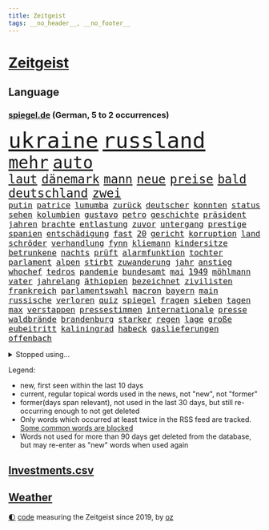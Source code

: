 ```yaml
---
title: Zeitgeist
tags: __no_header__, __no_footer__
---
```


# [Zeitgeist](https://oliz.io/zeitgeist/)

## Language

<h3><a href="https://www.spiegel.de" target="_blank">spiegel.de</a> (German, 5 to 2 occurrences)</h3>
<p style="font-family:monospace">
<span style="font-size:32pt"><a href="news_links.html#ukraine" class="current">ukraine</a></span>
<span style="font-size:32pt"><a href="news_links.html#russland" class="current">russland</a></span>
<br>
<span style="font-size:25pt"><a href="news_links.html#mehr" class="current">mehr</a></span>
<span style="font-size:25pt"><a href="news_links.html#auto" class="current">auto</a></span>
<br>
<span style="font-size:18pt"><a href="news_links.html#laut" class="current">laut</a></span>
<span style="font-size:18pt"><a href="news_links.html#dänemark" class="current">dänemark</a></span>
<span style="font-size:18pt"><a href="news_links.html#mann" class="current">mann</a></span>
<span style="font-size:18pt"><a href="news_links.html#neue" class="current">neue</a></span>
<span style="font-size:18pt"><a href="news_links.html#preise" class="current">preise</a></span>
<span style="font-size:18pt"><a href="news_links.html#bald" class="current">bald</a></span>
<span style="font-size:18pt"><a href="news_links.html#deutschland" class="current">deutschland</a></span>
<span style="font-size:18pt"><a href="news_links.html#zwei" class="current">zwei</a></span>
<br>
<span style="font-size:12pt"><a href="news_links.html#putin" class="current">putin</a></span>
<span style="font-size:12pt"><a href="news_links.html#patrice" class="new">patrice</a></span>
<span style="font-size:12pt"><a href="news_links.html#lumumba" class="new">lumumba</a></span>
<span style="font-size:12pt"><a href="news_links.html#zurück" class="current">zurück</a></span>
<span style="font-size:12pt"><a href="news_links.html#deutscher" class="current">deutscher</a></span>
<span style="font-size:12pt"><a href="news_links.html#konnten" class="current">konnten</a></span>
<span style="font-size:12pt"><a href="news_links.html#status" class="current">status</a></span>
<span style="font-size:12pt"><a href="news_links.html#sehen" class="current">sehen</a></span>
<span style="font-size:12pt"><a href="news_links.html#kolumbien" class="current">kolumbien</a></span>
<span style="font-size:12pt"><a href="news_links.html#gustavo" class="current">gustavo</a></span>
<span style="font-size:12pt"><a href="news_links.html#petro" class="current">petro</a></span>
<span style="font-size:12pt"><a href="news_links.html#geschichte" class="current">geschichte</a></span>
<span style="font-size:12pt"><a href="news_links.html#präsident" class="current">präsident</a></span>
<span style="font-size:12pt"><a href="news_links.html#jahren" class="current">jahren</a></span>
<span style="font-size:12pt"><a href="news_links.html#brachte" class="current">brachte</a></span>
<span style="font-size:12pt"><a href="news_links.html#entlastung" class="current">entlastung</a></span>
<span style="font-size:12pt"><a href="news_links.html#zuvor" class="current">zuvor</a></span>
<span style="font-size:12pt"><a href="news_links.html#untergang" class="current">untergang</a></span>
<span style="font-size:12pt"><a href="news_links.html#prestige" class="new">prestige</a></span>
<span style="font-size:12pt"><a href="news_links.html#spanien" class="current">spanien</a></span>
<span style="font-size:12pt"><a href="news_links.html#entschädigung" class="current">entschädigung</a></span>
<span style="font-size:12pt"><a href="news_links.html#fast" class="current">fast</a></span>
<span style="font-size:12pt"><a href="news_links.html#20" class="current">20</a></span>
<span style="font-size:12pt"><a href="news_links.html#gericht" class="current">gericht</a></span>
<span style="font-size:12pt"><a href="news_links.html#korruption" class="current">korruption</a></span>
<span style="font-size:12pt"><a href="news_links.html#land" class="current">land</a></span>
<span style="font-size:12pt"><a href="news_links.html#schröder" class="current">schröder</a></span>
<span style="font-size:12pt"><a href="news_links.html#verhandlung" class="current">verhandlung</a></span>
<span style="font-size:12pt"><a href="news_links.html#fynn" class="current">fynn</a></span>
<span style="font-size:12pt"><a href="news_links.html#kliemann" class="current">kliemann</a></span>
<span style="font-size:12pt"><a href="news_links.html#kindersitze" class="new">kindersitze</a></span>
<span style="font-size:12pt"><a href="news_links.html#betrunkene" class="current">betrunkene</a></span>
<span style="font-size:12pt"><a href="news_links.html#nachts" class="current">nachts</a></span>
<span style="font-size:12pt"><a href="news_links.html#prüft" class="current">prüft</a></span>
<span style="font-size:12pt"><a href="news_links.html#alarmfunktion" class="new">alarmfunktion</a></span>
<span style="font-size:12pt"><a href="news_links.html#tochter" class="current">tochter</a></span>
<span style="font-size:12pt"><a href="news_links.html#parlament" class="current">parlament</a></span>
<span style="font-size:12pt"><a href="news_links.html#alpen" class="current">alpen</a></span>
<span style="font-size:12pt"><a href="news_links.html#stirbt" class="current">stirbt</a></span>
<span style="font-size:12pt"><a href="news_links.html#zuwanderung" class="current">zuwanderung</a></span>
<span style="font-size:12pt"><a href="news_links.html#jahr" class="current">jahr</a></span>
<span style="font-size:12pt"><a href="news_links.html#anstieg" class="current">anstieg</a></span>
<span style="font-size:12pt"><a href="news_links.html#whochef" class="new">whochef</a></span>
<span style="font-size:12pt"><a href="news_links.html#tedros" class="new">tedros</a></span>
<span style="font-size:12pt"><a href="news_links.html#pandemie" class="current">pandemie</a></span>
<span style="font-size:12pt"><a href="news_links.html#bundesamt" class="current">bundesamt</a></span>
<span style="font-size:12pt"><a href="news_links.html#mai" class="current">mai</a></span>
<span style="font-size:12pt"><a href="news_links.html#1949" class="new">1949</a></span>
<span style="font-size:12pt"><a href="news_links.html#möhlmann" class="current">möhlmann</a></span>
<span style="font-size:12pt"><a href="news_links.html#vater" class="current">vater</a></span>
<span style="font-size:12pt"><a href="news_links.html#jahrelang" class="current">jahrelang</a></span>
<span style="font-size:12pt"><a href="news_links.html#äthiopien" class="current">äthiopien</a></span>
<span style="font-size:12pt"><a href="news_links.html#bezeichnet" class="current">bezeichnet</a></span>
<span style="font-size:12pt"><a href="news_links.html#zivilisten" class="current">zivilisten</a></span>
<span style="font-size:12pt"><a href="news_links.html#frankreich" class="current">frankreich</a></span>
<span style="font-size:12pt"><a href="news_links.html#parlamentswahl" class="current">parlamentswahl</a></span>
<span style="font-size:12pt"><a href="news_links.html#macron" class="current">macron</a></span>
<span style="font-size:12pt"><a href="news_links.html#bayern" class="current">bayern</a></span>
<span style="font-size:12pt"><a href="news_links.html#main" class="current">main</a></span>
<span style="font-size:12pt"><a href="news_links.html#russische" class="current">russische</a></span>
<span style="font-size:12pt"><a href="news_links.html#verloren" class="current">verloren</a></span>
<span style="font-size:12pt"><a href="news_links.html#quiz" class="new">quiz</a></span>
<span style="font-size:12pt"><a href="news_links.html#spiegel" class="current">spiegel</a></span>
<span style="font-size:12pt"><a href="news_links.html#fragen" class="current">fragen</a></span>
<span style="font-size:12pt"><a href="news_links.html#sieben" class="current">sieben</a></span>
<span style="font-size:12pt"><a href="news_links.html#tagen" class="current">tagen</a></span>
<span style="font-size:12pt"><a href="news_links.html#max" class="current">max</a></span>
<span style="font-size:12pt"><a href="news_links.html#verstappen" class="current">verstappen</a></span>
<span style="font-size:12pt"><a href="news_links.html#pressestimmen" class="current">pressestimmen</a></span>
<span style="font-size:12pt"><a href="news_links.html#internationale" class="current">internationale</a></span>
<span style="font-size:12pt"><a href="news_links.html#presse" class="current">presse</a></span>
<span style="font-size:12pt"><a href="news_links.html#waldbrände" class="current">waldbrände</a></span>
<span style="font-size:12pt"><a href="news_links.html#brandenburg" class="current">brandenburg</a></span>
<span style="font-size:12pt"><a href="news_links.html#starker" class="current">starker</a></span>
<span style="font-size:12pt"><a href="news_links.html#regen" class="current">regen</a></span>
<span style="font-size:12pt"><a href="news_links.html#lage" class="current">lage</a></span>
<span style="font-size:12pt"><a href="news_links.html#große" class="current">große</a></span>
<span style="font-size:12pt"><a href="news_links.html#eubeitritt" class="current">eubeitritt</a></span>
<span style="font-size:12pt"><a href="news_links.html#kaliningrad" class="new">kaliningrad</a></span>
<span style="font-size:12pt"><a href="news_links.html#habeck" class="current">habeck</a></span>
<span style="font-size:12pt"><a href="news_links.html#gaslieferungen" class="current">gaslieferungen</a></span>
<span style="font-size:12pt"><a href="news_links.html#offenbach" class="new">offenbach</a></span>
</p>
<details>
<summary>Stopped using...</summary>
<p class="former" style="font-size:12pt">
ankunft(607) geschrieben(607) wünscht(607) himmel(606) reiche(606) versäumnisse(606) coronaimpfstoff(605) historiker(605) kennt(605) rechtsextreme(605) verteilt(605) angebliche(604) diskussion(604) egal(604) fischer(604) fünfte(604) generalsekretär(604) helden(604) entlassung(603) entstehen(603) festnahme(603) la(603) locker(603) maske(603) minderheit(603) reiner(603) taylor(603) usbehörden(603) verzögert(603) 5(602) abends(602) beantragen(602) ehre(602) eingereicht(602) figur(602) schadet(602) sv(602) verbraucherschützer(602) weitet(602) brücke(601) daraufhin(601) gestoßen(601) klimaneutral(601) leipziger(601) summe(601) überwinden(601) 50000(600) ausnahmen(600) blockieren(600) csuchef(600) geduld(600) infektion(600) kritische(600) reißt(600) rostock(600) verhängen(600) weltweite(600) wünschen(600) 42(599) bilden(599) coronahilfen(599) geldstrafe(599) höchste(599) rainer(599) riss(599) stiftung(599) theater(599) times(599) warentest(599) zahlreichen(599) beschließen(598) dauer(598) deswegen(598) erstaunlich(598) george(598) schaltet(598) schwester(598) teslachef(598) wählt(598) zurückgetreten(598) 1945(597) 33(597) big(597) coronaimpfstoffe(597) erziehung(597) lakers(597) militärs(597) nordsee(597) präsentieren(597) sarscov2(597) schulze(597) abstimmen(596) eingesetzt(596) erlitten(596) gebraucht(596) gedreht(596) gewaltig(596) lebte(596) spdpolitikerin(596) sports(596) steuert(596) strafen(596) stream(596) verschoben(596) wahrheit(596) weitergegeben(596) west(596) übergeben(596) athleten(595) enthüllt(595) gedenken(595) priester(595) verbindung(595) überschattet(595) abwehr(594) deutet(594) freiheit(594) medikamente(594) diego(593) djokovic(593) fußballprofi(593) höchststand(593) libyen(593) ministerpräsidentin(593) preisen(593) übernahme(593) frachter(592) frische(592) schmidt(592) virologen(592) beiträge(591) demonstrationen(591) forderung(591) geflogen(591) hotels(591) oberste(591) träumen(591) verzicht(591) branchen(590) gesteht(590) schöne(590) amnesty(589) demokratischen(589) entscheidend(589) körperverletzung(589) schwerem(589) verfolgt(589) beschuldigt(588) kindesmissbrauch(588) kultur(588) luca(588) nerven(588) quer(588) üben(588) beteiligung(587) klassiker(587) wirtschaftsministerium(587) feld(586) milde(586) pflanzen(586) schlechtes(585) ständig(585) bürgermeisterin(584) jerusalem(584) prognosen(584) arabische(583) bob(582) affäre(581) vieles(581) engpässe(580) februar(580) wirtschaftswachstum(580) zerstören(580) erschienen(579) vorgegangen(579) ausgesetzt(578) defensive(578) limit(578) stiegen(578) eigenem(577) erzielte(577) hand(577) holocaust(577) regierungserklärung(575) fortschritte(573) größere(573) bangt(572) hohem(570) abhängig(569) schwung(569) bürgerinnen(568) niedrig(568) hinweis(567) klimaziele(567) spannend(566) besteht(565) unterbrochen(561) intensivstation(560) patzt(560) erforscht(557) schätzen(557) türen(557) liberalen(556) premiers(552) erleichtern(543) gala(542) rache(542) möglichkeit(536) gelangt(535) herzinfarkt(535) versammelt(532) einfache(530) erzieher(529) liter(529) 58(528) berühmtesten(528) zweieinhalb(525) explodiert(519) festgesetzt(517) rekorde(517) glasgow(498) rasche(494) milliardär(492) medizinischen(489) geheimen(488) iv(488) schiebt(483) extremwetter(479) gaspipeline(477) anfeindungen(474) lahmgelegt(472) unionsfraktion(470) verlusten(466) kannte(465) medaille(459) recherche(457) missbrauchsvorwürfen(452) verantwortliche(445) bürgerrechtler(443) universitäten(441) stimmenfang(437) gekippt(435) redaktion(434) prozessauftakt(423) greenpeace(422) fonds(420) vehement(416) herausragende(414) 250(412) scharfen(411) joseph(409) wissenschaftliche(394) eskalierte(393) 2045(386) regierungskoalition(382) abgegeben(375) 83(373) aktionäre(354) fassung(352) rohstoffe(352) belgischen(350) jamaika(345) urteilte(344) aussterben(343) leichten(343) raste(339) truppe(339) flüchtet(338) schwangeren(333) düster(332) coup(330) seenot(330) siebte(330) erpressen(329) emirate(327) vierjährige(326) erhebung(322) warnungen(321) beides(320) kürzen(319) 33jährige(317) bedankt(313) versehen(313) las(311) vegas(311) 14jähriger(310) fossilen(310) flut(308) erscheint(302) bauprojekte(301) garage(301) konzerns(301) ahrtal(298) maurer(298) höchstwert(297) zutritt(295) dämpfen(289) günstiges(289) rückendeckung(288) war's(288) nachspielzeit(286) boosterimpfung(285) lieferprobleme(282) düsseldorfer(278) fatalen(278) gewidmet(278) inneren(276) human(274) haushalt(273) moderner(273) neuesten(269) music(268) ussoldaten(268) zorn(268) logistik(266) harris(265) volkspartei(259) staatspräsident(256) hoffmann(255) bruch(254) geheim(249) finanzhilfen(246) angezündet(245) hell(245) spiegelspitzengespräch(245) terodde(245) mischen(242) älteste(242) kurzer(241) derby(238) kremlsprecher(238) mutmaßliches(238) verschlechtert(238) demo(236) verdoppeln(235) amtskollegen(234) spiegelrecherchen(233) störungen(233) gezielte(231) annulliert(230) sam(230) wahlergebnis(230) emir(229) klägerin(229) trapp(228) halbes(227) hendrik(225) importieren(225) knappheit(225) lindern(225) mächtig(225) elke(224) heidenreich(224) nullcovidstrategie(224) warburg(223) gasversorgung(222) morde(222) reichste(220) 260(219) saal(219) messenger(218) volksverhetzung(218) irische(217) rechtsextremer(217) aktivitäten(216) beantwortet(213) kampfjets(213) bereichen(212) bremens(212) 74(211) coronapatienten(211) gewaltsamer(211) überlastung(211) begleichen(210) beschlagnahmte(210) genf(209) töchtern(208) case(207) euländer(207) zufällig(207) frühling(206) stadtteil(206) füllkrug(205) materialien(205) niclas(205) soziologe(205) hinrichtungen(204) reine(203) beitreten(201) erheblichen(201) gletscher(199) stürzten(199) bevorstehenden(196) kartoffeln(196) aggressiven(194) bauarbeiter(194) exchef(194) aufgespürt(192) kriminalität(192) schusswaffen(192) herber(191) unbegründet(190) svenja(188) fabian(187) gewaltsamen(187) kentucky(187) flüchtenden(186) energiekonzern(184) feierten(184) aggression(183) beteiligte(183) gelb(183) geschmack(183) auseinander(182) bundesfinanzminister(182) vorgesetzte(182) historischer(180) sportliche(180) zielen(180) keeper(179) kontrollierte(179) ministerinnen(179) usrepräsentantenhaus(179) zufall(179) swift(178) beschwert(176) vietnam(175) kalb(174) stimmte(173) verschiedenen(172) fehlgeburt(171) geboostert(171) rasch(171) öffentlichrechtlichen(171) angekündigte(170) behauptungen(170) faber(170) landeten(168) negativserie(168) überlebten(168) angeht(167) eukommissionschefin(167) besiegen(166) fdpverkehrsminister(166) aufsehenerregenden(165) ebay(165) hässliche(165) marcus(165) nordische(165) mount(164) pflegerinnen(164) fußballweltverband(163) männlichkeit(163) student(163) verurteilten(163) dmytro(162) finnlands(162) windräder(162) 67(161) verfassungsschützer(161) phoenix(160) ukrainekrise(160) moskauer(159) südosten(159) deuten(158) g7staaten(158) gewährt(158) renault(158) gefängnisstrafe(157) bauer(156) leiser(156) telefonieren(156) jeweils(155) öffnete(155) bafög(153) erkennt(151) lockert(151) menschenrechtler(151) auswanderer(150) flugzeugen(150) cool(149) fangen(148) traurige(148) verpflichtung(148) erleiden(147) genehmigt(147) 140(146) anträge(146) knüpft(146) ausgangssperre(145) lastwagenfahrer(145) bedeute(144) everest(144) hungersnöte(144) aufrüstung(142) beweis(142) erfand(142) fossil(142) gerichte(142) hinzu(142) wegfallen(142) brot(140) lasche(140) abgeholt(138) großbrand(138) auszugeben(137) bundesaußenministerin(137) nordkoreas(137) unterstützte(137) kunstmarkt(135) schießereien(135) teppich(135) täuschung(135) cover(134) erworben(134) katars(134) weitreichend(134) familienvater(133) peilt(133) geklagt(132) abschuss(131) einbußen(131) handelsabkommen(131) usverteidigungsminister(131) cruises(129) marilyn(129) reparatur(129) schalker(129) unterscheiden(129) enttäuschend(128) wahlrechtsreform(128) stephan(127) teilten(127) verschwindet(127) datenschutz(126) provozierte(126) ungenügend(126) tourist(125) überlässt(125) fahrlässiger(124) 61jährige(123) moniert(123) verdreifachen(122) überwachungskameras(122) fremd(121) reichensteuer(121) hinab(120) mv(120) prorussischen(120) reformiert(120) bestürzt(119) dramatischer(119) nachkommen(119) stemmen(119) offenbaren(118) ukraineinvasion(118) cyberattacken(117) feldzug(117) kondome(117) zweistellige(117) cowboys(116) dominierten(116) einheit(116) franzose(116) nonnenwerth(116) toryabgeordneter(116) eishockeyteam(113) säbelrasseln(113) fisch(112) hongkongs(112) nützt(112) protagonisten(112) abgedeckt(111) dgbchef(111) photography(111) umfragen(111) zumal(111) ansehen(110) homosexualität(110) neuregelung(110) aufteilen(109) funk(109) male(109) kampfflugzeuge(108) 40000(107) bezos(107) idaroberstein(107) infolge(107) nestlé(107) anzahl(106) geistliche(106) putschversuch(106) mekong(105) runter(105) verräter(105) abschieds(104) antiterroreinsatz(104) elektronische(104) barrier(103) cduaußenpolitiker(103) fieber(103) reef(103) systeme(103) unbewaffnete(103) niederlegen(102) schlüsselrolle(102) 80jährige(101) bretagne(101) schlussstrich(101) vergleichen(101) disqualifiziert(100) kippen(100) peace(100) ausgeweitet(99) baltischen(99) dreharbeiten(99) neubrandenburg(99) posiert(99) verspätungen(99) übergossen(99) flughafens(98) funktionäre(98) hausdurchsuchung(98) tui(98) vollständigen(98) lizenz(97) neunten(97) projekten(97) schief(97) beschleunigt(96) besonderheiten(96) rapperin(96) traurig(96) traut(95) usamerikanerin(95) vorab(94) preußen(93) schuster(93) terrorverdacht(93) bauch(92) spiegeltitelstory(92) 1100(91) ausfiel(91) inakzeptabel(91) mac(91) machbar(91) u(91) ausgenutzt(90) dächer(90) nrwwahl(90) beschuss(89) champsélysées(89) versprechungen(89) cas(88) fluss(88) luxusauto(88) natomitgliedschaft(88) spdlinken(88) sportgerichtshof(88) a7(87) anzug(87) passé(87) prorussische(87) auswandern(86) erwürgt(86) fußballspiel(86) impfschutz(86) klimastiftung(86) kutschaty(86) fluggast(85) fritz(85) häme(85) radio(85) siege(85) betreiben(84) co₂abgabe(84) gewehr(84) nächtlichen(84) schauer(84) spitzenkandidaten(84) grundwasser(83) regionalliga(83) riskant(83) rotweiss(83) ungleiche(83) waldbesitzer(83) beliefert(82) blitzschnell(82) gebiete(82) mangelhaft(82) tankt(82) verteidigungsbündnis(82) deborah(81) freundschaften(81) muslim(81) sevilla(81) virtual(81) überarbeitet(81) jahreszeit(80) vereinbaren(80) beruhigt(79) kremlchefs(79) mädchens(79) broschüre(78) instrumentalisiert(78) nkunku(78) nützlich(78) beugt(77) ed(77) gestochen(77) kiewer(77) preisgeld(77) türken(77) bewegenden(76) deutliches(76) futter(76) harrten(76) industrienationen(76) katastrophale(76) niedergestochen(76) spannendes(76) 32jährige(75) anwendung(75) entlastungspaket(75) offizieller(75) rauchentwicklung(75) stufen(75) aussetzung(74) außergewöhnliche(74) bp(74) exkanzlers(74) freiwillige(73) iwan(73) sheeran(73) strategische(73) traditionsklub(73) verfolgungsjagd(73) zuwiderhandlung(73) knöllchen(72) lieder(72) natotreffen(72) angreifern(71) malik(71) natochef(71) rettungshubschrauber(71) bombenanschlag(70) expartnerin(70) li(70) ungewiss(70) zunimmt(70) abgewehrt(69) auswirkung(69) geburtsklinik(69) kinderpsychiater(69) benachbarte(68) einzigartigen(68) herkunft(68) verbandes(68) verspottete(68) äckern(68) alpenrepublik(67) bussen(67) eigentor(67) einkauf(67) lindners(67) regie(67) trier(67) burkhard(66) touren(66) tyson(66) abtreibungsgegner(65) abtreibungsgesetz(65) beanspruchen(65) zulässig(65) begrenzt(64) bezug(64) chemiewaffen(64) günstigste(64) interimspräsident(64) ungeahnte(64) verschlechterte(64) volkes(64) weltkulturerbe(64) westküste(64) gottes(63) gräuel(63) hauptversammlung(63) reanimiert(63) christie's(62) exprofi(62) grenzt(62) jake(62) koordination(62) mach(62) nötige(62) saharastaub(62) spieltags(62) staub(62) bonuszahlungen(61) coronagelder(61) impfpassskandal(61) abtreiben(60) militärbündnisses(60) niedersächsischen(60) nikolaj(60) prämiert(60) solarstrom(60) turbo(60) ungewohnten(60) gegenwind(59) kriegspropaganda(59) versprecher(59) villen(59) flossen(58) lodern(58) pyrotechnik(58) roms(58) sachverständige(58) sahara(58) traktoren(58) abgabe(57) co₂ausstoß(57) gamestop(57) hedgefonds(57) koordinator(57) lohnpreisspirale(57) optisch(57) stalin(57) strategisch(57) zellen(57) afdabgeordneten(56) aramco(56) bundesligaspieltag(56) bundesverband(56) filmstarts(56) günstigsten(56) lecker(56) olga(56) saudi(56) traditionsreiche(56) verschlechtern(56) völkermord(56) anke(55) colonna(55) eingehen(55) energiepaket(55) gelaunt(55) islamistischer(55) kiffen(55) konsortium(55) menschlicher(55) millionenspende(55) rehlinger(55) salih(55) özcan(55) dgbvorsitzende(54) dämpft(54) ernten(54) gewalttätige(54) sportchef(54) überfährt(54) angriffskriegs(53) ausrichten(53) beobachtete(53) bevölkerungsschutz(53) hawkins(53) kunstsammlung(53) labourpartei(53) prag(53) schwadronierte(53) biniam(52) eritrea(52) girmay(52) helsinki(52) machtwechsel(52) trauerfeier(52) antwerpen(51) detaillierten(51) dmitrij(51) flüssiggasterminals(51) gentwevelgem(51) landwirt(51) luxusvillen(51) university(51) träge(50) zsymbol(50) zulegen(50) zweitgrößten(50) astronaut(49) diesjährigen(49) ehrenmord(49) fang(49) immunologe(49) schmecken(49) schweriner(49) untersagen(49) unzulänglich(49) vorfalls(49) wahlkarten(49) wählerwanderung(49) doha(48) stellvertreter(48) unsichtbare(48) wmvorrunde(48) zuschauern(48) grundstücke(47) louis(47) neutral(47) schiffbrüchige(47) abdullah(46) erwies(46) frühes(46) halbbruder(46) hamsa(46) insolvenzen(46) jordaniens(46) rechnungen(46) reuter(46) schiedsgericht(46) vorsätzlicher(46) angeschlagene(45) lahmzulegen(45) lauterbachs(45) mordkommission(45) rekordniveau(45) riskieren(45) räuber(45) staatsballetts(45) vortag(45) wiegelt(45) zuschüsse(45) öpnv(45) al(44) arbeitslosigkeit(44) feldenkirchen(44) süßwarenindustrie(44) aushebeln(43) ferrero(43) heldentum(43) jurij(43) salmonellen(43) siebzigerjahre(43) sowjetischen(43) südossetien(43) züchter(43) gärtner(42) jamal(42) khashoggi(42) kohfeldt(42) tvsender(42) tötungsdelikt(42) unerwünschten(42) 16jährige(41) absehbar(41) bafögreform(41) einsetzt(41) flüssiges(41) verpflichtenden(41) volkswirtschaft(41) vollzug(41) welch(41) bremse(40) jordanien(40) 13jähriger(39) aufgewacht(39) mehrheiten(39) thermometer(39) traumatisiert(39) wahllos(39) gentleman(38) kreditkartendaten(38) vorfälle(38) antonina(37) eupläne(37) gewalttaten(37) kompromissvorschlag(37) banker(36) belegschaft(36) chatgruppe(36) enges(36) schindler(36) wohnungsmarkt(36) 26jähriger(35) bäckerei(35) gitarre(35) schwedens(35) veranstaltet(35) blaugelber(34) friedenstauben(34) klos(34) kriegsgerät(34) phosphormunition(34) ressortchefin(34) gerichts(33) liiert(33) morden(33) mordverdachts(33) ngo(33) nicola(33) verteidigungsausschuss(33) vorstellt(33) beine(32) fotografie(32) hilfreich(32) sechsstellige(32) staatsanwaltschaften(32) stünde(32) willige(32) bebt(31) bergsteiger(31) kommender(31) millionenschwere(31) schwesigs(31) stellvertretende(31) videocall(31) vierstellige(31) entschuldigte(30) formal(30) frühzeitig(30) gestaltete(30) hepatitisfälle(30) wertvolle(30) würdigung(30) belagerten(29) besserer(29) catherine(29) gefangenenaustausch(29) parkhaus(29) blüte(28) brände(28) playoffspiel(28) sohns(28) titanic(28) act(27) bauchschmerzen(27) bleib(27) franzosen(27) normalisiert(27) oasis(27) sexpartnerin(27) spiritus(27) stahlwerk(27) stürmte(27) torsten(27) vorhanden(27) arminias(26) ausfuhren(26) cameron(26) geschädigt(26) palästinensern(26) predigt(26) spiegelbild(26) trennten(26) wels(26) kopfverletzung(25) stahlwerks(25) vorzulegen(25) kriegsverletzte(24) nutzerinnen(24) routen(24) stadien(24) stuttgarts(24) verwechselt(24) wahlniederlagen(24) gekürzt(23) involviert(23) koalitionen(23) kopfankopfrennen(23) mannheim(23) suns(23) unsichere(23) verbliebenen(23) eingewiesen(22) ko(22) konstantin(22) kuhle(22) marktmanipulation(22) politikwissenschaftlerin(22) airport(21) besonderheit(21) fragwürdige(21) insolventen(21) motorisierten(21) scholz’(21) steigerungen(21) beckers(20) ergebnissen(20) puppe(20) stärkeres(20) unesco(20) 2006(19) el(19) harz(19) hoeneß(19) rüsten(19) uli(19) verhängnis(19) anlaufstelle(18) anonym(18) bäcker(18) eugrenzschutzagentur(18) frontex(18) niinistö(18) präsidiumsmitglieder(18) sauli(18) ökologisch(18) 14jährigen(17) gestiegener(17) hackerangriffe(17) stauten(17) verheiratet(17) einstecken(16) errechnet(16) gehör(16) gerichtshofs(16) machine(16) schrecklich(16) 4500(15) abtransportiert(15) lukrative(15) maverickpremiere(15) wahlkampfendspurt(15) abspeisen(14) beerdigung(14) ehrenpalme(14) kleid(14) met(14) monroe(14) mähdrescher(14) panzerhaubitze(14) ölboykott(14) allmählich(13) bedrohlich(13) delikte(13) ermöglicht(13) profifußball(13) raf(13) wohnhäusern(13) beisein(12) doctor(12) lehre(12) regionalverkehr(12) sowjetischer(12) time(12) trüben(12) atlas(11) bedienen(11) dortige(11) latzel(11) maskenaffäre(11) pastor(11)
</p>
</details>
<p>Legend:
<ul>
<li><span class="new">new</span>, first seen within the last 10 days</li>
<li><span class="current">current</span>, regular topical words used in the news, not "new", not "former"</li>
<li><span class="former">former(days span relevant)</span>, not used in the last 30 days, but still re-occurring enough to not get deleted</li>
<li>Only words which occurred at least twice in the RSS feed are tracked. <a href="language/filters.py">Some common words are blocked</a></li>
<li>Words not used for more than 90 days get deleted from the database, but may re-enter as "new" words when used again</li>
</ul>
</p>

## [Investments](investments.html)[.csv](investments.csv)

## [Weather](weather.html)

<footer>
<a href="javascript:toggleTheme()" class="nav">🌓</a>
<a href="https://github.com/ooz/zeitgeist">code</a> measuring the Zeitgeist since 2019, by <a href="https://oliz.io">oz</a>
</footer>

